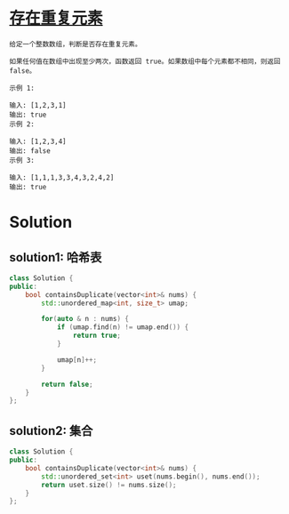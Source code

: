 # [存在重复元素](https://leetcode-cn.com/problems/contains-duplicate/)

```
给定一个整数数组，判断是否存在重复元素。

如果任何值在数组中出现至少两次，函数返回 true。如果数组中每个元素都不相同，则返回 false。

示例 1:

输入: [1,2,3,1]
输出: true
示例 2:

输入: [1,2,3,4]
输出: false
示例 3:

输入: [1,1,1,3,3,4,3,2,4,2]
输出: true
```

# Solution

## solution1: 哈希表
```cpp
class Solution {
public:
    bool containsDuplicate(vector<int>& nums) {
        std::unordered_map<int, size_t> umap;

        for(auto & n : nums) {
            if (umap.find(n) != umap.end()) {
                return true;
            }

            umap[n]++;
        }

        return false;
    }
};
```


## solution2: 集合
```cpp
class Solution {
public:
    bool containsDuplicate(vector<int>& nums) {
        std::unordered_set<int> uset(nums.begin(), nums.end());
        return uset.size() != nums.size();
    }
};
```
